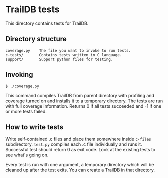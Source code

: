 TrailDB tests
=============

This directory contains tests for TrailDB.

Directory structure
-------------------

    coverage.py    The file you want to invoke to run tests.
    c-tests/       Contains tests written in C language.
    support/       Support python files for testing.

Invoking
--------

    $ ./coverage.py

This command compiles TrailDB from parent directory with profiling and coverage
turned on and installs it to a temporary directory. The tests are run with full
coverage information. Returns 0 if all tests succeeded and -1 if one or more
tests failed.

How to write tests
------------------

Write self-contained .c files and place them somewhere inside `c-files`
subdirectory. `test.py` compiles each .c file individually and runs it.
Successful test should return 0 as exit code. Look at the existing tests to see
what's going on.

Every test is run with one argument, a temporary directory which will be
cleaned up after the test exits. You can create a TrailDB in that directory.


